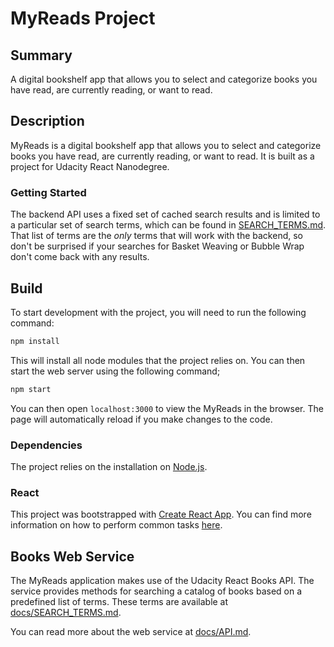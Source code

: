 # MyReads Project

## Summary

A digital bookshelf app that allows you to select and categorize books you have read, are currently reading, or want to read.

## Description

MyReads is a digital bookshelf app that allows you to select and categorize books you have read, are currently reading, or want to read. It is built as a project for Udacity React Nanodegree.

### Getting Started

The backend API uses a fixed set of cached search results and is limited to a particular set of search terms, which can be found in [SEARCH_TERMS.md](docs/SEARCH_TERMS.md). That list of terms are the _only_ terms that will work with the backend, so don't be surprised if your searches for Basket Weaving or Bubble Wrap don't come back with any results.

## Build

To start development with the project, you will need to run the following command:

```bash
npm install
```

This will install all node modules that the project relies on. You can then start the web server using the following command;

```bash
npm start
```

You can then open `localhost:3000` to view the MyReads in the browser. The page will automatically reload if you make changes to the code.

### Dependencies

The project relies on the installation on [Node.js](https://nodejs.org/en/).

### React

This project was bootstrapped with [Create React App](https://github.com/facebookincubator/create-react-app). You can find more information on how to perform common tasks [here](https://github.com/facebookincubator/create-react-app/blob/master/packages/react-scripts/template/README.md).

## Books Web Service

The MyReads application makes use of the Udacity React Books API. The service provides methods for searching a catalog of books based on a predefined list of terms. These terms are available at [docs/SEARCH_TERMS.md](docs/SEARCH_TERMS.md). 

You can read more about the web service at [docs/API.md](docs/API.md).